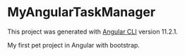 # MyAngularTaskManager

This project was generated with [Angular CLI](https://github.com/angular/angular-cli) version 11.2.1.

My first pet project in Angular with bootstrap.
